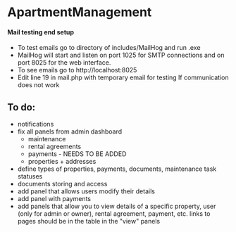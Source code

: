 ﻿# ApartmentManagement

#### Mail testing end setup

- To test emails go to directory of includes/MailHog and run .exe
- MailHog will start and listen on port 1025 for SMTP connections and on port 8025 for the web interface.
- To see emails go to http://localhost:8025
- Edit line 19 in mail.php with temporary email for testing If communication does not work


## To do:

- notifications
- fix all panels from admin dashboard
  - maintenance
  - rental agreements
  - payments - NEEDS TO BE ADDED
  - properties + addresses
- define types of properties, payments, documents, maintenance task statuses
- documents storing and access
- add panel that allows users modify their details
- add panel with payments
- add panels that allow you to view details of a specific property, user (only for admin or owner), rental agreement, payment, etc. links to pages should be in the table in the "view" panels
